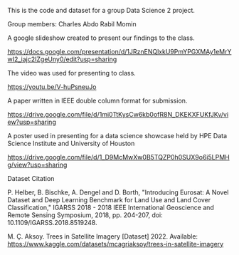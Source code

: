This is the code and dataset for a group Data Science 2 project.

Group members:
Charles Abdo
Rabil Momin


A google slideshow created to present our findings to the class.
 
https://docs.google.com/presentation/d/1JRznENQlxkU9PmYPGXMAy1eMrYwI2_iajc2IZgeUny0/edit?usp=sharing

The video was used for presenting to class.

https://youtu.be/V-huPsneuJo

A paper written in IEEE double column format for submission.

https://drive.google.com/file/d/1mi0TtKysCw6kb0ofR8N_DKEKXFUKfJKv/view?usp=sharing

A poster used in presenting for a data science showcase held by HPE Data Science Institute and University of Houston

https://drive.google.com/file/d/1_D9McMwXw0B5TQZP0h0SUX9o6i5LPMHg/view?usp=sharing

Dataset Citation

P. Helber, B. Bischke, A. Dengel and D. Borth, "Introducing Eurosat: A
Novel Dataset and Deep Learning Benchmark for Land Use and Land
Cover Classification," IGARSS 2018 - 2018 IEEE International
Geoscience and Remote Sensing Symposium, 2018, pp. 204-207, doi:
10.1109/IGARSS.2018.8519248.

M. Ç. Aksoy. Trees in Satellite Imagery [Dataset] 2022. Available:
https://www.kaggle.com/datasets/mcagriaksoy/trees-in-satellite-imagery

